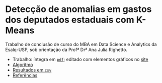 # Detecção de anomalias em gastos dos deputados estaduais com K-Means 

Trabalho de conclusão de curso do MBA em Data Science e Analytics da Esalq-USP, sob orientação da Profª Drª Ana Julia Righetto.

- Trabalho: íntegra em [`pdf`](https://github.com/rodolfo-viana/mba_esalq/blob/main/prd/tcc.pdf); editado com elementos gráficos no [site](https://rodolfoviana.com.br/projetos/alesp-kmeans/)
- [Algoritmo](https://github.com/rodolfo-viana/mba_esalq/blob/main/src/kmeans.py)
- [Resultados em `csv`](https://github.com/rodolfo-viana/mba_esalq/blob/main/prd/resultado_kmeans.csv)
- [Referências](https://github.com/rodolfo-viana/mba_esalq/tree/main/ref_txt)
